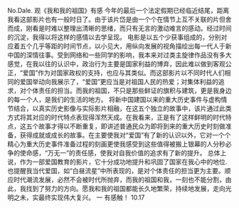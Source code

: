 No.Dale.
观《我和我的祖国》有感
今年的最后一个法定假期已经临近结尾，距离我看这部影片也有一般时日了。由于该片岱是由一个个在情节上互不关联的片但舍而成，刚看是时难以整理出清晰的思绪，而只有无言的激动难言的感动。经过时间的沉淀，我得以将这样的感情以去学呈现。
电影是以五个少获事组成的，分别对应着五个几乎等距的时间节点，以小见大，用纵向发展的视角描绘出每一代人于新中国的深情往事。受到网络和一些同学的影响，我本来对过类主旋律作品没有多大感觉，在我以往的认识中，政治行为主要是国家利益的博弃，因此难以做到客观公正，“爱国”作为对国家政权的支持，也应与其类似。而这部影片以不同时代人们相同的爱国举动向我展示了，“爱国”更应当是对祖国人民的热爱；对集体利益的追求，对个体责任的担当。而我的祖国，不只是那些鲜证的旗积与建筑，更是我身边的每一个人，是我们的生活的地方。
将新中国建国以来的重大历史事件与虚构情节结合，以真实历史影像与实际影片相融，在这五个独立的故事中，该片通过此类方式将其对应的时代特点表现得浑然天成。在我看来，正是有了这样鲜明的时代特点，这五个故事才得以不断重复，即讲述普通民众为即将到来的重大历史时刻做准备，获得成就或成长的故事。在主要使我对“爱国”有了新的认识以外，它对一个个精心为重大历史事件准备过程的刻画更使我感受到这些值得被搬上银幕的人分秒必争的使命感，“万无一”的责任感，使我对自我价值的追求有了新的提升。
总体上说，作为一部爱国教育的影片，它十分成功地提升和巩固了国家在我心中的地位.也提醒我当代爱国，如“白昼流星”中所表现的，是对个体责任的担当更为主要。顺应时代潮流发展，必然不会被时代所抛弃，而我的祖国和我，一刻也不能分割，由此，我找到了努力的方向。愿我和我的祖国都能长久地繁荣，持续地发展，走向光明之未，实最终实现伟大复兴。
一
有感触！
10.17
